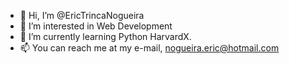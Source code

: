 - 👋 Hi, I’m @EricTrincaNogueira
- 👀 I’m interested in Web Development
- 🌱 I’m currently learning Python HarvardX.
- 📫 You can reach me at my e-mail, nogueira.eric@hotmail.com

<!---
EricTrincaNogueira/EricTrincaNogueira is a ✨ special ✨ repository because its `README.md` (this file) appears on your GitHub profile.
You can click the Preview link to take a look at your changes.
--->
